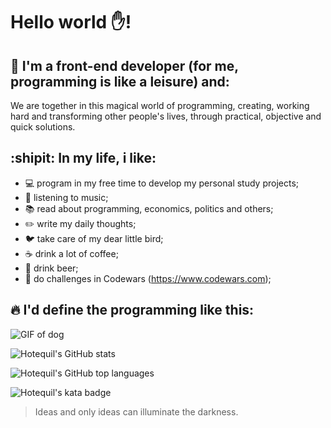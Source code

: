 # Hello world :hand:!

## :man: I'm a front-end developer (for me, programming is like a leisure) and:

We are together in this magical world of programming, creating, working hard and transforming other people's lives, through practical, objective and quick solutions.

## :shipit: In my life, i like:

- :computer: program in my free time to develop my personal study projects;
- :minidisc: listening to music;
- :books: read about programming, economics, politics and others;
- :pencil2: write my daily thoughts;
- :bird: take care of my dear little bird;
- :coffee: drink a lot of coffee;
- :beers: drink beer;
- :thought_balloon: do challenges in Codewars (https://www.codewars.com);

## :fire: I'd define the programming like this:

![GIF of dog](https://media.tenor.com/images/cdda4d937ceb893c7c6ce3963d55f4b2/tenor.gif)

![Hotequil's GitHub stats](https://github-readme-stats.vercel.app/api?username=hotequil&show_icons=true&hide_border=false)

![Hotequil's GitHub top languages](https://github-readme-stats.vercel.app/api/top-langs/?username=hotequil&langs_count=1000&layout=compact)

![Hotequil's kata badge](https://www.codewars.com/users/hotequil/badges/large)

> Ideas and only ideas can illuminate the darkness.

<!--
**hotequil/hotequil** is a ✨ _special_ ✨ repository because its `README.md` (this file) appears on your GitHub profile.
https://gist.github.com/rxaviers/7360908

Here are some ideas to get you started:

- 🔭 I’m currently working on ...
- 🌱 I’m currently learning ...
- 👯 I’m looking to collaborate on ...
- 🤔 I’m looking for help with ...
- 💬 Ask me about ...
- 📫 How to reach me: ...
- 😄 Pronouns: ...
- ⚡ Fun fact: ...
-->
